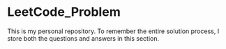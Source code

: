 # LeetCode_Problem
This is my personal repository. To remember the entire solution process, I store both the questions and answers in this section.
